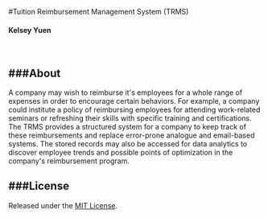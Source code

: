 #Tuition Reimbursement Management System (TRMS)
#### Kelsey Yuen

&nbsp;

###About
-------
A company may wish to reimburse it's employees for a whole range of expenses in order to encourage certain behaviors. For example, a company could institute a policy of reimbursing employees for attending work-related seminars or refreshing their skills with specific training and certifications. The TRMS provides a structured system for a company to keep track of these reimbursements and replace error-prone analogue and email-based systems. The stored records may also be accessed for data analytics to discover employee trends and possible points of optimization in the company's reimbursement program.


###License
-------
Released under the [MIT License](LICENSE).
